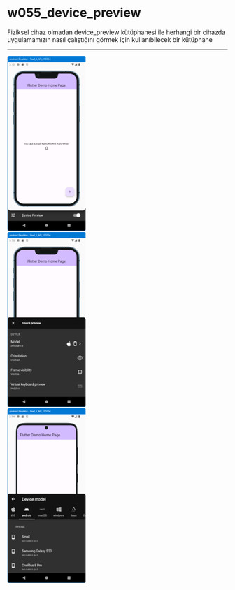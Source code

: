 # w055_device_preview

Fiziksel cihaz olmadan device_preview kütüphanesi ile herhangi bir cihazda 
uygulamamızın nasıl çalıştığını görmek için kullanıbilecek bir kütüphane
<HR>
<img src="https://github.com/VedatBiner/flutter-codes/blob/master/widgets_templates/w055_device_preview/screen_shots/img-01.png" height="400em"/> <BR>
<img src="https://github.com/VedatBiner/flutter-codes/blob/master/widgets_templates/w055_device_preview/screen_shots/img-02.png" height="400em"/> <BR>
<img src="https://github.com/VedatBiner/flutter-codes/blob/master/widgets_templates/w055_device_preview/screen_shots/img-03.png" height="400em"/> <BR>
